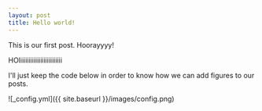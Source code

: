 ```yaml
---
layout: post
title: Hello world!
---
```


This is our first post. Hoorayyyy!

HOliiiiiiiiiiiiiiiiiiiiiiiii

I'll just keep the code below in order to know how we can add figures to our posts.

![_config.yml]({{ site.baseurl }}/images/config.png)
